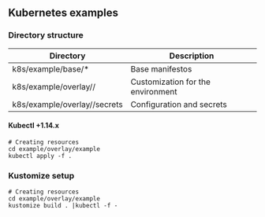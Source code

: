 ## Kubernetes examples

### Directory structure

|Directory|Description|
|---------|-----------|
|k8s/example/base/*|Base manifestos|
|k8s/example/overlay/<environment>/|Customization for the environment|
|k8s/example/overlay/<environment>/secrets|Configuration and secrets|    

#### Kubectl +1.14.x 
```
# Creating resources
cd example/overlay/example
kubectl apply -f .
```

### Kustomize setup
```
# Creating resources
cd example/overlay/example
kustomize build . |kubectl -f -
```

